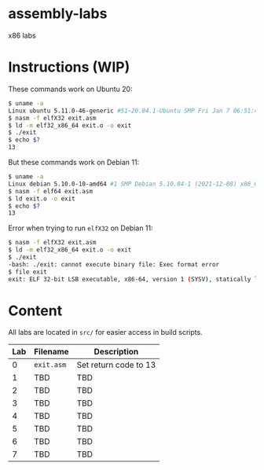 # assembly-labs
x86 labs

# Instructions (WIP)

These commands work on Ubuntu 20:
```bash
$ uname -a
Linux ubuntu 5.11.0-46-generic #51~20.04.1-Ubuntu SMP Fri Jan 7 06:51:40 UTC 2022 x86_64 x86_64 x86_64 GNU/Linux
$ nasm -f elfX32 exit.asm
$ ld -m elf32_x86_64 exit.o -o exit
$ ./exit
$ echo $?
13
```

But these commands work on Debian 11:
```bash
$ uname -a
Linux debian 5.10.0-10-amd64 #1 SMP Debian 5.10.84-1 (2021-12-08) x86_64 GNU/Linux   
$ nasm -f elf64 exit.asm
$ ld exit.o -o exit
$ echo $?
13
```


Error when trying to run `elfX32` on Debian 11:
```bash
$ nasm -f elfX32 exit.asm
$ ld -m elf32_x86_64 exit.o -o exit
$ ./exit
-bash: ./exit: cannot execute binary file: Exec format error
$ file exit
exit: ELF 32-bit LSB executable, x86-64, version 1 (SYSV), statically linked, not stripped                                
```

# Content

All labs are located in `src/` for easier access in build scripts.

| Lab      | Filename | Description |
| ----------- | ----------- | -----------  |
| 0      | `exit.asm`       | Set return code to 13 |
| 1   | TBD        | TBD |
| 2   | TBD        | TBD |
| 3   | TBD        | TBD |
| 4   | TBD        | TBD |
| 5   | TBD        | TBD |
| 6   | TBD        | TBD |
| 7   | TBD        | TBD |
